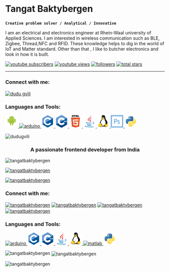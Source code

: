 # Tangat Baktybergen 

**`Creative problem solver / Analytical / Innovative`**

I am an electrical and electronics engineer at Rhein-Waal university of Applied Sciences. I am interested in wireless communication such as BLE, Zigbee, Thread,NFC and RFID. These knowledge helps to dig in the world of IoT and Matter standard. Other than that , I like to butcher electronics and look in how it is built. 

   <p align="left">
      <a href="https://www.youtube.com/c/TangatBaktybergen?sub_confirmation=1">
         <img alt="youtube subscribers" title="Subscribe to my YouTube channel" src="https://custom-icon-badges.demolab.com/youtube/channel/subscribers/UC2WHjPDvbE6O328n17ZGcfg?color=%23E05D44&label=SUBSCRIBE&logo=video&logoColor=white&style=for-the-badge&labelColor=CE4630"/></a> 
      <a href="https://www.youtube.com/c/TangatBaktybergen">
         <img alt="youtube views" title="YouTube views" src="https://custom-icon-badges.demolab.com/youtube/channel/views/UC2WHjPDvbE6O328n17ZGcfg?color=%23E1AD0E&logo=eye&logoColor=white&style=for-the-badge&labelColor=C79600"/></a> 
      <a href="https://github.com/TangatBaktybergen?tab=followers">
         <img alt="followers" title="Follow me on Github" src="https://custom-icon-badges.demolab.com/github/followers/TangatBaktybergen?color=236ad3&labelColor=1155ba&style=for-the-badge&logo=person-add&label=Follow&logoColor=white"/></a>
      <a href="https://github.com/TangatBaktybergen?tab=repositories&sort=stargazers">
         <img alt="total stars" title="Total stars on GitHub" src="https://custom-icon-badges.demolab.com/github/stars/TangatBaktybergen?color=55960c&style=for-the-badge&labelColor=488207&logo=star"/></a>
   </p>

---
<!--
**TangatBaktybergen/TangatBaktybergen** is a ✨ _special_ ✨ repository because its `README.md` (this file) appears on your GitHub profile.

Here are some ideas to get you started:

- 🔭 I’m currently working on "Smart shopping cart", "GPS animal tracker", "Smart Home automation with Matter" and "LaserCube UI for bicycle"
- 🌱 I’m currently learning wireless communcation protocols and starndards. Refreshing my knowledge about C/C++/Java and learning Python.
- 👯 I’m looking to collaborate on IoT and wireless communication included projects.
- 🤔 I’m looking for help with Matter standard.
- 💬 Ask me about PCB manufacturing and programming Arduino/ESP/Raspberry Pi.
- 📫 How to reach me: Tangat.Baktybergen@gmail.com
- ⚡ Looking for: Internship semester or student work in IoT projects.
-->

<h3 align="left">Connect with me:</h3>
<p align="left">
<a href="https://il.linkedin.com/in/dudu-gvili-478167203" target="blank"><img align="center" src="https://upload.wikimedia.org/wikipedia/commons/thumb/e/e9/Linkedin_icon.svg/2048px-Linkedin_icon.svg.png" alt="dudu gvili" height="40" width="40" /></a>

</p>

<h3 align="left">Languages and Tools:</h3>
<p align="left"> <a href="https://developer.android.com" target="_blank"> <img src="https://raw.githubusercontent.com/devicons/devicon/master/icons/android/android-original-wordmark.svg" alt="android" width="40" height="40"/> </a> <a href="https://www.arduino.cc/" target="_blank"> <img src="https://cdn.worldvectorlogo.com/logos/arduino-1.svg" alt="arduino" width="40" height="40"/> </a> <a href="https://www.cprogramming.com/" target="_blank"> <img src="https://raw.githubusercontent.com/devicons/devicon/master/icons/c/c-original.svg" alt="c" width="40" height="40"/> </a> <a href="https://www.w3schools.com/cpp/" target="_blank"> <img src="https://raw.githubusercontent.com/devicons/devicon/master/icons/cplusplus/cplusplus-original.svg" alt="cplusplus" width="40" height="40"/> </a> <a href="https://www.w3.org/html/" target="_blank"> <img src="https://raw.githubusercontent.com/devicons/devicon/master/icons/html5/html5-original-wordmark.svg" alt="html5" width="40" height="40"/> </a> <a href="https://www.java.com" target="_blank"> <img src="https://raw.githubusercontent.com/devicons/devicon/master/icons/java/java-original.svg" alt="java" width="40" height="40"/> </a> <a href="https://www.linux.org/" target="_blank"> <img src="https://raw.githubusercontent.com/devicons/devicon/master/icons/linux/linux-original.svg" alt="linux" width="40" height="40"/> </a> <a href="https://www.photoshop.com/en" target="_blank"> <img src="https://raw.githubusercontent.com/devicons/devicon/master/icons/photoshop/photoshop-line.svg" alt="photoshop" width="40" height="40"/> </a> <a href="https://www.python.org" target="_blank"> <img src="https://raw.githubusercontent.com/devicons/devicon/master/icons/python/python-original.svg" alt="python" width="40" height="40"/> </a> </p>


<p><img align="center" src="https://github-readme-stats.vercel.app/api/top-langs?username=dudugvili" alt="dudugvili" /></p>

<h3 align="center">A passionate frontend developer from India</h3>

<p align="left"> <img src="https://komarev.com/ghpvc/?username=tangatbaktybergen&label=Profile%20views&color=0e75b6&style=flat" alt="tangatbaktybergen" /> </p>

<p align="left"> <a href="https://github.com/ryo-ma/github-profile-trophy"><img src="https://github-profile-trophy.vercel.app/?username=tangatbaktybergen" alt="tangatbaktybergen" /></a> </p>

<p align="left"> <a href="https://twitter.com/tangatbaktybergen" target="blank"><img src="https://img.shields.io/twitter/follow/tangatbaktybergen?logo=twitter&style=for-the-badge" alt="tangatbaktybergen" /></a> </p>

<h3 align="left">Connect with me:</h3>
<p align="left">
<a href="https://twitter.com/tangatbaktybergen" target="blank"><img align="center" src="https://raw.githubusercontent.com/rahuldkjain/github-profile-readme-generator/master/src/images/icons/Social/twitter.svg" alt="tangatbaktybergen" height="30" width="40" /></a>
<a href="https://linkedin.com/in/tangatbaktybergen" target="blank"><img align="center" src="https://raw.githubusercontent.com/rahuldkjain/github-profile-readme-generator/master/src/images/icons/Social/linked-in-alt.svg" alt="tangatbaktybergen" height="30" width="40" /></a>
<a href="https://fb.com/tangatbaktybergen" target="blank"><img align="center" src="https://raw.githubusercontent.com/rahuldkjain/github-profile-readme-generator/master/src/images/icons/Social/facebook.svg" alt="tangatbaktybergen" height="30" width="40" /></a>
<a href="https://www.youtube.com/c/tangatbaktybergen" target="blank"><img align="center" src="https://raw.githubusercontent.com/rahuldkjain/github-profile-readme-generator/master/src/images/icons/Social/youtube.svg" alt="tangatbaktybergen" height="30" width="40" /></a>
</p>

<h3 align="left">Languages and Tools:</h3>
<p align="left"> <a href="https://www.arduino.cc/" target="_blank" rel="noreferrer"> <img src="https://cdn.worldvectorlogo.com/logos/arduino-1.svg" alt="arduino" width="40" height="40"/> </a> <a href="https://www.cprogramming.com/" target="_blank" rel="noreferrer"> <img src="https://raw.githubusercontent.com/devicons/devicon/master/icons/c/c-original.svg" alt="c" width="40" height="40"/> </a> <a href="https://www.w3schools.com/cpp/" target="_blank" rel="noreferrer"> <img src="https://raw.githubusercontent.com/devicons/devicon/master/icons/cplusplus/cplusplus-original.svg" alt="cplusplus" width="40" height="40"/> </a> <a href="https://www.java.com" target="_blank" rel="noreferrer"> <img src="https://raw.githubusercontent.com/devicons/devicon/master/icons/java/java-original.svg" alt="java" width="40" height="40"/> </a> <a href="https://www.linux.org/" target="_blank" rel="noreferrer"> <img src="https://raw.githubusercontent.com/devicons/devicon/master/icons/linux/linux-original.svg" alt="linux" width="40" height="40"/> </a> <a href="https://www.mathworks.com/" target="_blank" rel="noreferrer"> <img src="https://upload.wikimedia.org/wikipedia/commons/2/21/Matlab_Logo.png" alt="matlab" width="40" height="40"/> </a> <a href="https://www.python.org" target="_blank" rel="noreferrer"> <img src="https://raw.githubusercontent.com/devicons/devicon/master/icons/python/python-original.svg" alt="python" width="40" height="40"/> </a> </p>

<p><img align="left" src="https://github-readme-stats.vercel.app/api/top-langs?username=tangatbaktybergen&show_icons=true&locale=en&layout=compact" alt="tangatbaktybergen" /></p>

<p>&nbsp;<img align="center" src="https://github-readme-stats.vercel.app/api?username=tangatbaktybergen&show_icons=true&locale=en" alt="tangatbaktybergen" /></p>

<p><img align="center" src="https://github-readme-streak-stats.herokuapp.com/?user=tangatbaktybergen&" alt="tangatbaktybergen" /></p>

